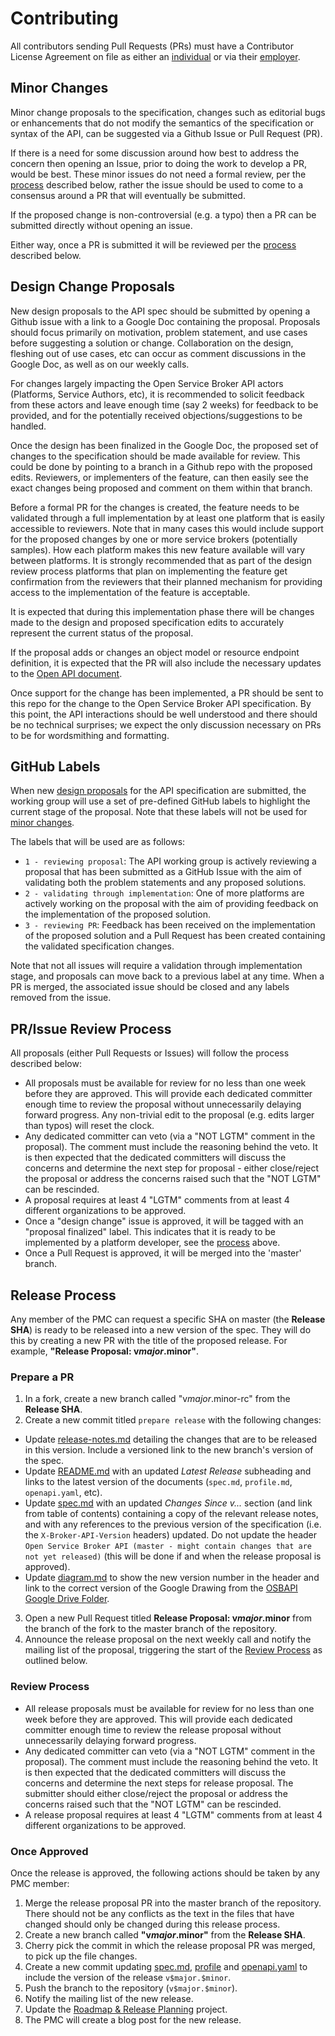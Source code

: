# Contributing

All contributors sending Pull Requests (PRs) must have a Contributor
License Agreement on file as either an
[individual](https://www.cloudfoundry.org/pdfs/CFF_Individual_CLA.pdf)
or via their
[employer](https://www.cloudfoundry.org/pdfs/CFF_Corporate_CLA.pdf).

## Minor Changes

Minor change proposals to the specification, changes such as editorial bugs
or enhancements that do not modify the semantics of the specification or
syntax of the API, can be suggested via a Github Issue or Pull Request (PR).

If there is a need for some discussion around how best to
address the concern then opening an Issue, prior to doing the work to develop
a PR, would be best. These minor issues do not need a formal review, per the
[process](#prissue-review-process) described below, rather the issue
should be used to come to a consensus around a PR that will eventually be
submitted.

If the proposed change is non-controversial (e.g. a typo) then a PR can be
submitted directly without opening an issue.

Either way, once a PR is submitted it will be reviewed per the
[process](#prissue-review-process) described below.

## Design Change Proposals

New design proposals to the API spec should be submitted by opening a
Github issue with a link to a Google Doc containing the proposal. Proposals
should focus primarily on motivation, problem statement, and use cases before
suggesting a solution or change. Collaboration on the design, fleshing out of
use cases, etc can occur as comment discussions in the Google Doc, as well
as on our weekly calls.

For changes largely impacting the Open Service Broker API actors (Platforms,
Service Authors, etc), it is recommended to solicit feedback from these actors
and leave enough time (say 2 weeks) for feedback to be provided, and for the
potentially received objections/suggestions to be handled.

Once the design has been finalized in the Google Doc, the proposed set of
changes to the specification should be made available for review. This could
be done by pointing to a branch in a Github repo with the proposed edits.
Reviewers, or implementers of the feature, can then easily see the exact
changes being proposed and comment on them within that branch.

Before a formal PR for the changes is created, the feature needs to be
validated through a full implementation by at least one platform that is
easily accessible to reviewers. Note that in many cases this would include
support for the proposed changes by one or more service brokers
(potentially samples). How each platform makes this new feature available
will vary between platforms. It is strongly recommended that as part of the
design review process platforms that plan on implementing the feature
get confirmation from the reviewers that their planned mechanism for providing
access to the implementation of the feature is acceptable.

It is expected that during this implementation phase there will be changes
made to the design and proposed specification edits to accurately represent
the current status of the proposal.

If the proposal adds or changes an object model or resource endpoint definition,
it is expected that the PR will also include the necessary updates to the
[Open API document](openapi.yaml).

Once support for the change has been implemented, a PR should be sent to this
repo for the change to the Open Service Broker API specification. By this
point, the API interactions should be well understood and there should be no
technical surprises; we expect the only discussion necessary on PRs to be for
wordsmithing and formatting.

## GitHub Labels

When new [design proposals](#design-change-proposals) for the API specification
are submitted, the working group will use a set of pre-defined GitHub labels to
highlight the current stage of the proposal. Note that these labels will not be
used for [minor changes](#minor-changes).

The labels that will be used are as follows:
- `1 - reviewing proposal`: The API working group is actively reviewing a
proposal that has been submitted as a GitHub Issue with the aim of validating
both the problem statements and any proposed solutions.
- `2 - validating through implementation`: One of more platforms are actively
working on the proposal with the aim of providing feedback on the implementation
of the proposed solution.
- `3 - reviewing PR`: Feedback has been received on the implementation of the
proposed solution and a Pull Request has been created containing the validated
specification changes.

Note that not all issues will require a validation through implementation stage,
and proposals can move back to a previous label at any time. When a PR is
merged, the associated issue should be closed and any labels removed from the
issue.

## PR/Issue Review Process

All proposals (either Pull Requests or Issues) will follow the process
described below:

- All proposals must be available for review for no less than one week before
  they are approved. This will provide each dedicated committer enough time
  to review the proposal without unnecessarily delaying forward progress.
  Any non-trivial edit to the proposal (e.g. edits larger than typos) will
  reset the clock.
- Any dedicated committer can veto (via a "NOT LGTM" comment in the proposal).
  The comment must include the reasoning behind the veto.
  It is then expected that the dedicated committers will discuss the concerns
  and determine the next step for proposal - either close/reject the proposal
  or address the concerns raised such that the "NOT LGTM" can be rescinded.
- A proposal requires at least 4 "LGTM" comments from at least 4 different
  organizations to be approved.
- Once a "design change" issue is approved, it will be tagged with an
  "proposal finalized" label. This indicates that it is ready to be
  implemented by a platform developer, see the [process](#contributing) above.
- Once a Pull Request is approved, it will be merged into the 'master' branch.

## Release Process

Any member of the PMC can request a specific SHA on master (the **Release SHA**)
is ready to be released into a new version of the spec. They will do this by
creating a new PR with the title of the proposed release. For example,
**"Release Proposal: v$major.$minor"**.

### Prepare a PR

1. In a fork, create a new branch called "v$major.$minor-rc" from the
  **Release SHA**.
2. Create a new commit titled `prepare release` with the following changes:
  * Update [release-notes.md](release-notes.md) detailing the changes that are
  to be released in this version. Include a versioned link to the new branch's
  version of the spec.
  * Update [README.md](README.md) with an updated _Latest Release_ subheading
  and links to the latest version of the documents (`spec.md`, `profile.md`,
  `openapi.yaml`, etc).
  * Update [spec.md](spec.md) with an updated _Changes Since v..._ section (and
  link from table of contents) containing a copy of the relevant release notes,
  and with any references to the previous version of the specification (i.e. the
  `X-Broker-API-Version` headers) updated. Do not update the header
  `Open Service Broker API (master - might contain changes that are not yet released)`
  (this will be done if and when the release proposal is approved).
  * Update [diagram.md](diagram.md) to show the new version number in the
  header and link to the correct version of the Google Drawing from the
  [OSBAPI Google Drive Folder](https://drive.google.com/drive/u/0/folders/0B427Up4C9IE0VmM0ZlhHTG1Rc0E).
3. Open a new Pull Request titled **Release Proposal: v$major.$minor** from the
  branch of the fork to the master branch of the repository.
4. Announce the release proposal on the next weekly call and notify the mailing
  list of the proposal, triggering the start of the
  [Review Process](#review-process) as outlined below.

### Review Process

- All release proposals must be available for review for no less than one
  week before they are approved. This will provide each dedicated committer
  enough time to review the release proposal without unnecessarily delaying
  forward progress.
- Any dedicated committer can veto (via a "NOT LGTM" comment in the proposal).
  The comment must include the reasoning behind the veto. It is then expected
  that the dedicated committers will discuss the concerns and determine the next
  steps for release proposal. The submitter should either close/reject the
  proposal or address the concerns raised such that the "NOT LGTM" can be
  rescinded.
- A release proposal requires at least 4 "LGTM" comments from at least
  4 different organizations to be approved.

### Once Approved

Once the release is approved, the following actions should be taken by
any PMC member:

1. Merge the release proposal PR into the master branch of the repository. There
   should not be any conflicts as the text in the files that have changed should
   only be changed during this release process.
1. Create a new branch called **"v$major.$minor"** from the **Release SHA**.
1. Cherry pick the commit in which the release proposal PR was merged, to pick
   up the file changes.
1. Create a new commit updating [spec.md](spec.md), [profile](profile.md) and
   [openapi.yaml](openapi.yaml) to include the version of the release
   `v$major.$minor`.
1. Push the branch to the repository (`v$major.$minor`).
1. Notify the mailing list of the new release.
1. Update the [Roadmap & Release Planning](https://github.com/openservicebrokerapi/servicebroker/projects/1)
   project.
1. The PMC will create a blog post for the new release.
